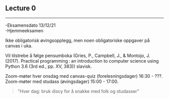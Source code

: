## Lecture 0 ##
------------

-Eksamensdato 13/12/21  
-Hjemmeeksamen  

Ikke obligatorisk øvingsopplegg, men noen obligatoriske oppgaver på canvas i uka.  

Vil tilstrebe å følge pensumboka (Gries, P., Campbell, J., & Montojo, J. (2017). Practical programming : an introduction to computer science using Python 3.6 (3rd ed., pp. XV, 383)) slavisk.  

Zoom-møter hver onsdag med canvas-quiz (forelesningsdager) 16:30 - ???.  
Zoom-møter med studass (øvingsdager) 15:00 - 17:00.  

>"Hver dag: bruk discy for å snakke med folk og studasser"  